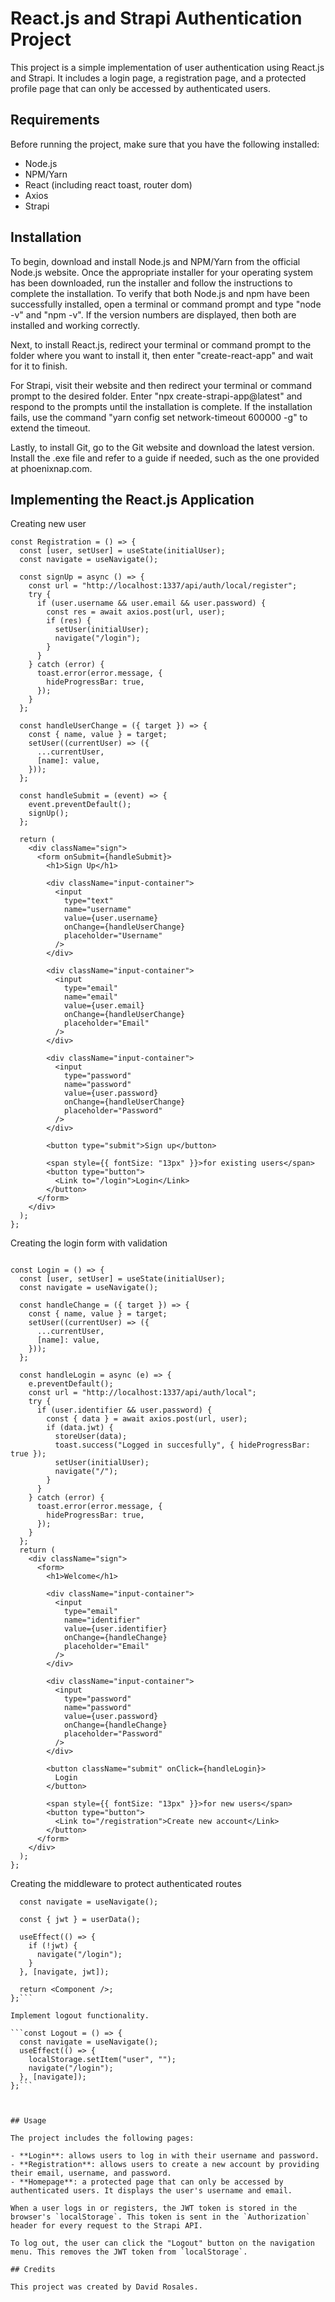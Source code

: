 # React.js and Strapi Authentication Project

This project is a simple implementation of user authentication using React.js and Strapi. It includes a login page, a registration page, and a protected profile page that can only be accessed by authenticated users.

## Requirements

Before running the project, make sure that you have the following installed:

- Node.js
- NPM/Yarn
- React (including react toast, router dom)
- Axios
- Strapi

## Installation

To begin, download and install Node.js and NPM/Yarn from the official Node.js website. Once the appropriate installer for your operating system has been downloaded, run the installer and follow the instructions to complete the installation. To verify that both Node.js and npm have been successfully installed, open a terminal or command prompt and type "node -v" and "npm -v". If the version numbers are displayed, then both are installed and working correctly.

Next, to install React.js, redirect your terminal or command prompt to the folder where you want to install it, then enter "create-react-app" and wait for it to finish.

For Strapi, visit their website and then redirect your terminal or command prompt to the desired folder. Enter "npx create-strapi-app@latest" and respond to the prompts until the installation is complete. If the installation fails, use the command "yarn config set network-timeout 600000 -g" to extend the timeout.

Lastly, to install Git, go to the Git website and download the latest version. Install the .exe file and refer to a guide if needed, such as the one provided at phoenixnap.com.

## Implementing the React.js Application

Creating new user
```const initialUser = { email: "", password: "", username: "" };
const Registration = () => {
  const [user, setUser] = useState(initialUser);
  const navigate = useNavigate();

  const signUp = async () => {
    const url = "http://localhost:1337/api/auth/local/register";
    try {
      if (user.username && user.email && user.password) {
        const res = await axios.post(url, user);
        if (res) {
          setUser(initialUser);
          navigate("/login");
        }
      }
    } catch (error) {
      toast.error(error.message, {
        hideProgressBar: true,
      });
    }
  };

  const handleUserChange = ({ target }) => {
    const { name, value } = target;
    setUser((currentUser) => ({
      ...currentUser,
      [name]: value,
    }));
  };

  const handleSubmit = (event) => {
    event.preventDefault();
    signUp();
  };

  return (
    <div className="sign">
      <form onSubmit={handleSubmit}>
        <h1>Sign Up</h1>

        <div className="input-container">
          <input
            type="text"
            name="username"
            value={user.username}
            onChange={handleUserChange}
            placeholder="Username"
          />
        </div>

        <div className="input-container">
          <input
            type="email"
            name="email"
            value={user.email}
            onChange={handleUserChange}
            placeholder="Email"
          />
        </div>

        <div className="input-container">
          <input
            type="password"
            name="password"
            value={user.password}
            onChange={handleUserChange}
            placeholder="Password"
          />
        </div>

        <button type="submit">Sign up</button>

        <span style={{ fontSize: "13px" }}>for existing users</span>
        <button type="button">
          <Link to="/login">Login</Link>
        </button>
      </form>
    </div>
  );
};
```

Creating the login form with validation
```const initialUser = { password: "", identifier: "" };

const Login = () => {
  const [user, setUser] = useState(initialUser);
  const navigate = useNavigate();

  const handleChange = ({ target }) => {
    const { name, value } = target;
    setUser((currentUser) => ({
      ...currentUser,
      [name]: value,
    }));
  };

  const handleLogin = async (e) => {
    e.preventDefault();
    const url = "http://localhost:1337/api/auth/local";
    try {
      if (user.identifier && user.password) {
        const { data } = await axios.post(url, user);
        if (data.jwt) {
          storeUser(data);
          toast.success("Logged in succesfully", { hideProgressBar: true });
          setUser(initialUser);
          navigate("/");
        }
      }
    } catch (error) {
      toast.error(error.message, {
        hideProgressBar: true,
      });
    }
  };
  return (
    <div className="sign">
      <form>
        <h1>Welcome</h1>

        <div className="input-container">
          <input
            type="email"
            name="identifier"
            value={user.identifier}
            onChange={handleChange}
            placeholder="Email"
          />
        </div>

        <div className="input-container">
          <input
            type="password"
            name="password"
            value={user.password}
            onChange={handleChange}
            placeholder="Password"
          />
        </div>

        <button className="submit" onClick={handleLogin}>
          Login
        </button>

        <span style={{ fontSize: "13px" }}>for new users</span>
        <button type="button">
          <Link to="/registration">Create new account</Link>
        </button>
      </form>
    </div>
  );
};
```

Creating the middleware to protect authenticated routes

```export const Protector = ({ Component }) => {
  const navigate = useNavigate();

  const { jwt } = userData();

  useEffect(() => {
    if (!jwt) {
      navigate("/login");
    }
  }, [navigate, jwt]);

  return <Component />;
};```

Implement logout functionality.

```const Logout = () => {
  const navigate = useNavigate();
  useEffect(() => {
    localStorage.setItem("user", "");
    navigate("/login");
  }, [navigate]);
};```



## Usage

The project includes the following pages:

- **Login**: allows users to log in with their username and password.
- **Registration**: allows users to create a new account by providing their email, username, and password.
- **Homepage**: a protected page that can only be accessed by authenticated users. It displays the user's username and email.

When a user logs in or registers, the JWT token is stored in the browser's `localStorage`. This token is sent in the `Authorization` header for every request to the Strapi API.

To log out, the user can click the "Logout" button on the navigation menu. This removes the JWT token from `localStorage`.

## Credits

This project was created by David Rosales.